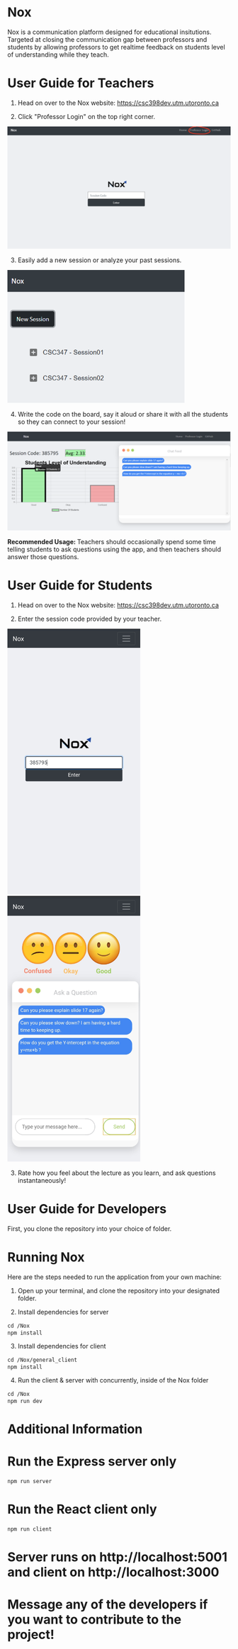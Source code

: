 # Nox

Nox is a communication platform designed for educational insitutions. Targeted at closing the communication gap between professors and students by allowing professors to get realtime feedback on students level of understanding while they teach.

# User Guide for Teachers 

1) Head on over to the Nox website: https://csc398dev.utm.utoronto.ca

2) Click "Professor Login" on the top right corner. 

![alt text](https://github.com/ShoaibAhmadKhan/Nox/blob/master/pictures/Nox-picn.PNG "Nox")

3) Easily add a new session or analyze your past sessions. 

<img src="https://github.com/ShoaibAhmadKhan/Nox/blob/master/pictures/Profpic2.PNG" width="400" height="300" ref="Create Session" />

4) Write the code on the board, say it aloud or share it with all the students so they can connect to your session!

![alt text](https://github.com/ShoaibAhmadKhan/Nox/blob/master/pictures/Profpic3.PNG "Dashboard")

<b>Recommended Usage: </b>Teachers should occasionally spend some time telling students to ask questions using the app, and then teachers should answer those questions.

# User Guide for Students

1) Head on over to the Nox website: https://csc398dev.utm.utoronto.ca

2) Enter the session code provided by your teacher. 

<p float="left">
  <img src="https://github.com/ShoaibAhmadKhan/Nox/blob/master/pictures/S1.jpg" width="300" height="600" /> 
  
  <img src="https://github.com/ShoaibAhmadKhan/Nox/blob/master/pictures/S2.jpg" width="300" height="600" />
</p>
                                                                                                        
3) Rate how you feel about the lecture as you learn, and ask questions instantaneously!

# User Guide for Developers

First, you clone the repository into your choice of folder. 

# Running Nox

Here are the steps needed to run the application from your own machine:

1) Open up your terminal, and clone the repository into your designated folder. 

2) Install dependencies for server
```
cd /Nox
npm install
```
3) Install dependencies for client

```
cd /Nox/general_client
npm install
```
4) Run the client & server with concurrently, inside of the Nox folder
```
cd /Nox
npm run dev
```
# Additional Information

# Run the Express server only
```
npm run server
```
# Run the React client only
```
npm run client
```
# Server runs on http://localhost:5001 and client on http://localhost:3000

# Message any of the developers if you want to contribute to the project! 
